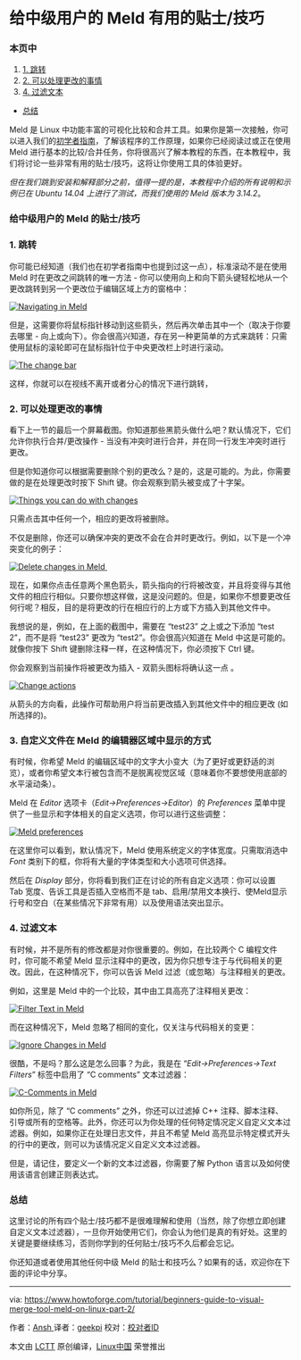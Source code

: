 给中级用户的 Meld 有用的贴士/技巧
============================================================

### 本页中

1.  [1\. 跳转][1]
2.  [2\. 可以处理更改的事情][2]
3.  [4\. 过滤文本][3]

*   [总结][4]

Meld 是 Linux 中功能丰富的可视化比较和合并工具。如果你是第一次接触，你可以进入我们的[初学者指南][5]，了解该程序的工作原理，如果你已经阅读过或正在使用 Meld 进行基本的比较/合并任务，你将很高兴了解本教程的东西，在本教程中，我们将讨论一些非常有用的贴士/技巧，这将让你使用工具的体验更好。

_但在我们跳到安装和解释部分之前，值得一提的是，本教程中介绍的所有说明和示例已在 Ubuntu 14.04 上进行了测试，而我们使用的 Meld 版本为 3.14.2_。

### 给中级用户的 Meld 的贴士/技巧

### 1\. 跳转

你可能已经知道（我们也在初学者指南中也提到过这一点），标准滚动不是在使用 Meld 时在更改之间跳转的唯一方法 - 你可以使用向上和向下箭头键轻松地从一个更改跳转到另一个更改位于编辑区域上方的窗格中：

[
 ![Navigating in Meld](https://www.howtoforge.com/images/beginners-guide-to-visual-merge-tool-meld-on-linux-part-2/meld-go-next-prev-9.png) 
][6]

但是，这需要你将鼠标指针移动到这些箭头，然后再次单击其中一个（取决于你要去哪里 - 向上或向下）。你会很高兴知道，存在另一种更简单的方式来跳转：只需使用鼠标的滚轮即可在鼠标指针位于中央更改栏上时进行滚动。

[
 ![The change bar](https://www.howtoforge.com/images/beginners-guide-to-visual-merge-tool-meld-on-linux-part-2/meld-center-area-scrolling.png) 
][7]

这样，你就可以在视线不离开或者分心的情况下进行跳转，

### 2\. 可以处理更改的事情

看下上一节的最后一个屏幕截图。你知道那些黑箭头做什么吧？默认情况下，它们允许你执行合并/更改操作 - 当没有冲突时进行合并，并在同一行发生冲突时进行更改。

但是你知道你可以根据需要删除个别的更改么？是的，这是可能的。为此，你需要做的是在处理更改时按下 Shift 键。你会观察到箭头被变成了十字架。

[
 ![Things you can do with changes](https://www.howtoforge.com/images/beginners-guide-to-visual-merge-tool-meld-on-linux-part-2/meld-delete-changes.png) 
][8]

只需点击其中任何一个，相应的更改将被删除。

不仅是删除，你还可以确保冲突的更改不会在合并时更改行。例如，以下是一个冲突变化的例子：

[
 ![Delete changes in Meld](https://www.howtoforge.com/images/beginners-guide-to-visual-merge-tool-meld-on-linux-part-2/meld-conflicting-change.png) 
][9] 

现在，如果你点击任意两个黑色箭头，箭头指向的行将被改变，并且将变得与其他文件的相应行相似。只要你想这样做，这是没问题的。但是，如果你不想要更改任何行呢？相反，目的是将更改的行在相应行的上方或下方插入到其他文件中。

我想说的是，例如，在上面的截图中，需要在 “test23” 之上或之下添加 “test 2”，而不是将 “test23” 更改为 “test2”。你会很高兴知道在 Meld 中这是可能的。就像你按下 Shift 键删除注释一样，在这种情况下，你必须按下 Ctrl 键。

你会观察到当前操作将被更改为插入 - 双箭头图标将确认这一点 。

[
 ![Change actions](https://www.howtoforge.com/images/beginners-guide-to-visual-merge-tool-meld-on-linux-part-2/meld-ctrl-insert.png) 
][10]

从箭头的方向看，此操作可帮助用户将当前更改插入到其他文件中的相应更改 (如所选择的)。

### 3\. 自定义文件在 Meld 的编辑器区域中显示的方式

有时候，你希望 Meld 的编辑区域中的文字大小变大（为了更好或更舒适的浏览），或者你希望文本行被包含而不是脱离视觉区域（意味着你不要想使用底部的水平滚动条）。

Meld 在 _Editor_ 选项卡（_Edit->Preferences->Editor_）的 _Preferences_ 菜单中提供了一些显示和字体相关的自定义选项，你可以进行这些调整：

[
 ![Meld preferences](https://www.howtoforge.com/images/beginners-guide-to-visual-merge-tool-meld-on-linux-part-2/meld-editor-tab.png) 
][11]

在这里你可以看到，默认情况下，Meld 使用系统定义的字体宽度。只需取消选中 _Font_ 类别下的框，你将有大量的字体类型和大小选项可供选择。

然后在 _Display_ 部分，你将看到我们正在讨论的所有自定义选项：你可以设置 Tab 宽度、告诉工具是否插入空格而不是 tab、启用/禁用文本换行、使Meld显示行号和空白（在某些情况下非常有用）以及使用语法突出显示。

### 4\. 过滤文本

有时候，并不是所有的修改都是对你很重要的。例如，在比较两个 C 编程文件时，你可能不希望 Meld 显示注释中的更改，因为你只想专注于与代码相关的更改。因此，在这种情况下，你可以告诉 Meld 过滤（或忽略）与注释相关的更改。

例如，这里是 Meld 中的一个比较，其中由工具高亮了注释相关更改：

[
 ![Filter Text in Meld](https://www.howtoforge.com/images/beginners-guide-to-visual-merge-tool-meld-on-linux-part-2/meld-changes-with-comments.png) 
][12]

而在这种情况下，Meld 忽略了相同的变化，仅关注与代码相关的变更：

[
 ![Ignore Changes in Meld](https://www.howtoforge.com/images/beginners-guide-to-visual-merge-tool-meld-on-linux-part-2/meld-changes-without-comments.png) 
][13]

很酷，不是吗？那么这是怎么回事？为此，我是在 “_Edit->Preferences->Text Filters_” 标签中启用了 “C comments” 文本过滤器：

[
 ![C-Comments in Meld](https://www.howtoforge.com/images/beginners-guide-to-visual-merge-tool-meld-on-linux-part-2/meld-text-filters.png) 
][14]

如你所见，除了 “C comments” 之外，你还可以过滤掉 C++ 注释、脚本注释、引导或所有的空格等。此外，你还可以为你处理的任何特定情况定义自定义文本过滤器。例如，如果你正在处理日志文件，并且不希望 Meld 高亮显示特定模式开头的行中的更改，则可以为该情况定义自定义文本过滤器。

但是，请记住，要定义一个新的文本过滤器，你需要了解 Python 语言以及如何使用该语言创建正则表达式。

### 总结

这里讨论的所有四个贴士/技巧都不是很难理解和使用（当然，除了你想立即创建自定义文本过滤器），一旦你开始使用它们，你会认为他们是真的有好处。这里的关键是要继续练习，否则你学到的任何贴士/技巧不久后都会忘记。

你还知道或者使用其他任何中级 Meld 的贴士和技巧么？如果有的话，欢迎你在下面的评论中分享。

--------------------------------------------------------------------------------

via: https://www.howtoforge.com/tutorial/beginners-guide-to-visual-merge-tool-meld-on-linux-part-2/

作者：[Ansh ][a]
译者：[geekpi](https://github.com/geekpi)
校对：[校对者ID](https://github.com/校对者ID)

本文由 [LCTT](https://github.com/LCTT/TranslateProject) 原创编译，[Linux中国](https://linux.cn/) 荣誉推出

[a]:https://www.howtoforge.com/tutorial/beginners-guide-to-visual-merge-tool-meld-on-linux-part-2/
[1]:https://www.howtoforge.com/tutorial/beginners-guide-to-visual-merge-tool-meld-on-linux-part-2/#-navigation
[2]:https://www.howtoforge.com/tutorial/beginners-guide-to-visual-merge-tool-meld-on-linux-part-2/#-things-you-can-do-with-changes
[3]:https://www.howtoforge.com/tutorial/beginners-guide-to-visual-merge-tool-meld-on-linux-part-2/#-filtering-text
[4]:https://www.howtoforge.com/tutorial/beginners-guide-to-visual-merge-tool-meld-on-linux-part-2/#conclusion
[5]:https://www.howtoforge.com/tutorial/beginners-guide-to-visual-merge-tool-meld-on-linux/
[6]:https://www.howtoforge.com/images/beginners-guide-to-visual-merge-tool-meld-on-linux-part-2/big/meld-go-next-prev-9.png
[7]:https://www.howtoforge.com/images/beginners-guide-to-visual-merge-tool-meld-on-linux-part-2/big/meld-center-area-scrolling.png
[8]:https://www.howtoforge.com/images/beginners-guide-to-visual-merge-tool-meld-on-linux-part-2/big/meld-delete-changes.png
[9]:https://www.howtoforge.com/images/beginners-guide-to-visual-merge-tool-meld-on-linux-part-2/big/meld-conflicting-change.png
[10]:https://www.howtoforge.com/images/beginners-guide-to-visual-merge-tool-meld-on-linux-part-2/big/meld-ctrl-insert.png
[11]:https://www.howtoforge.com/images/beginners-guide-to-visual-merge-tool-meld-on-linux-part-2/big/meld-editor-tab.png
[12]:https://www.howtoforge.com/images/beginners-guide-to-visual-merge-tool-meld-on-linux-part-2/big/meld-changes-with-comments.png
[13]:https://www.howtoforge.com/images/beginners-guide-to-visual-merge-tool-meld-on-linux-part-2/big/meld-changes-without-comments.png
[14]:https://www.howtoforge.com/images/beginners-guide-to-visual-merge-tool-meld-on-linux-part-2/big/meld-text-filters.png
